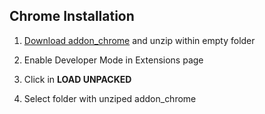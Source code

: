 ## Chrome Installation

1. [Download addon_chrome](https://download-directory.github.io/?url=https%3A%2F%2Fgithub.com%2Fzenstorage%2FReddit-NSFW-Unblur%2Ftree%2Fmain%2Faddon_chrome) and unzip within empty folder

2. Enable Developer Mode in Extensions page

3. Click in **LOAD UNPACKED**

4. Select folder with unziped addon_chrome
